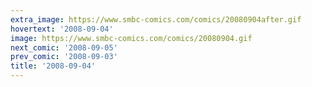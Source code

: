 ```yaml
---
extra_image: https://www.smbc-comics.com/comics/20080904after.gif
hovertext: '2008-09-04'
image: https://www.smbc-comics.com/comics/20080904.gif
next_comic: '2008-09-05'
prev_comic: '2008-09-03'
title: '2008-09-04'
---
```


